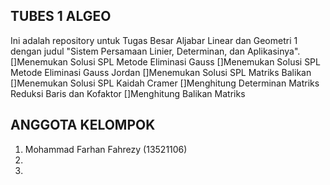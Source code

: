 ## TUBES 1 ALGEO

Ini adalah repository untuk Tugas Besar Aljabar Linear dan Geometri 1 dengan judul "Sistem Persamaan Linier, Determinan, dan Aplikasinya".
[]Menemukan Solusi SPL Metode Eliminasi Gauss
[]Menemukan Solusi SPL Metode Eliminasi Gauss Jordan
[]Menemukan Solusi SPL Matriks Balikan
[]Menemukan Solusi SPL Kaidah Cramer
[]Menghitung Determinan Matriks Reduksi Baris dan Kofaktor
[]Menghitung Balikan Matriks


## ANGGOTA KELOMPOK

1. Mohammad Farhan Fahrezy (13521106)
2.
3.
